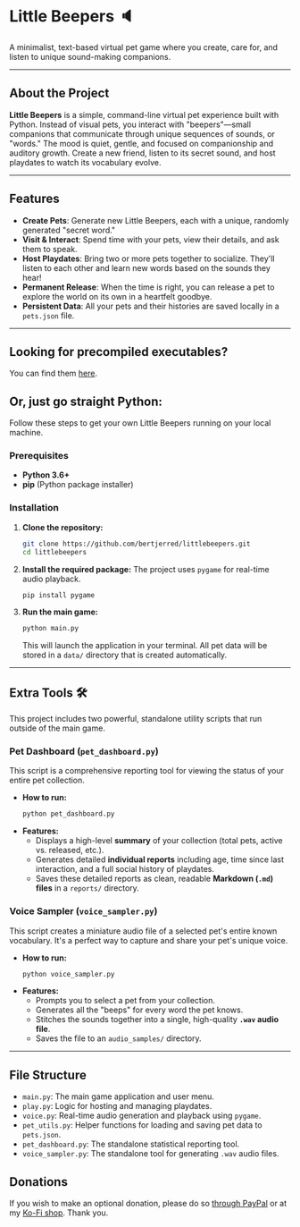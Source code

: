 # Little Beepers 🔈

A minimalist, text-based virtual pet game where you create, care for, and listen to unique sound-making companions.

---
## About the Project

**Little Beepers** is a simple, command-line virtual pet experience built with Python. Instead of visual pets, you interact with "beepers"—small companions that communicate through unique sequences of sounds, or "words." The mood is quiet, gentle, and focused on companionship and auditory growth. Create a new friend, listen to its secret sound, and host playdates to watch its vocabulary evolve.

---
## Features

* **Create Pets**: Generate new Little Beepers, each with a unique, randomly generated "secret word."
* **Visit & Interact**: Spend time with your pets, view their details, and ask them to speak.
* **Host Playdates**: Bring two or more pets together to socialize. They'll listen to each other and learn new words based on the sounds they hear!
* **Permanent Release**: When the time is right, you can release a pet to explore the world on its own in a heartfelt goodbye.
* **Persistent Data**: All your pets and their histories are saved locally in a `pets.json` file.

---
## Looking for precompiled executables?

You can find them [here](https://github.com/bertjerred/littlebeepers/releases).

## Or, just go straight Python:

Follow these steps to get your own Little Beepers running on your local machine.

### **Prerequisites**

* **Python 3.6+**
* **pip** (Python package installer)

### **Installation**

1.  **Clone the repository:**
    ```sh
    git clone https://github.com/bertjerred/littlebeepers.git
    cd littlebeepers
    ```

2.  **Install the required package:**
    The project uses `pygame` for real-time audio playback.
    ```sh
    pip install pygame
    ```

3.  **Run the main game:**
    ```sh
    python main.py
    ```
    This will launch the application in your terminal. All pet data will be stored in a `data/` directory that is created automatically.

---
## Extra Tools 🛠️

This project includes two powerful, standalone utility scripts that run outside of the main game.

### **Pet Dashboard (`pet_dashboard.py`)**

This script is a comprehensive reporting tool for viewing the status of your entire pet collection.

* **How to run:**
    ```sh
    python pet_dashboard.py
    ```
* **Features:**
    * Displays a high-level **summary** of your collection (total pets, active vs. released, etc.).
    * Generates detailed **individual reports** including age, time since last interaction, and a full social history of playdates.
    * Saves these detailed reports as clean, readable **Markdown (`.md`) files** in a `reports/` directory.

### **Voice Sampler (`voice_sampler.py`)**

This script creates a miniature audio file of a selected pet's entire known vocabulary. It's a perfect way to capture and share your pet's unique voice.

* **How to run:**
    ```sh
    python voice_sampler.py
    ```
* **Features:**
    * Prompts you to select a pet from your collection.
    * Generates all the "beeps" for every word the pet knows.
    * Stitches the sounds together into a single, high-quality **`.wav` audio file**.
    * Saves the file to an `audio_samples/` directory.

---
## File Structure

* `main.py`: The main game application and user menu.
* `play.py`: Logic for hosting and managing playdates.
* `voice.py`: Real-time audio generation and playback using `pygame`.
* `pet_utils.py`: Helper functions for loading and saving pet data to `pets.json`.
* `pet_dashboard.py`: The standalone statistical reporting tool.
* `voice_sampler.py`: The standalone tool for generating `.wav` audio files.

## Donations
If you wish to make an optional donation, please do so [through PayPal](https://www.paypal.com/paypalme/bertjerred) or at my [Ko-Fi shop](https://ko-fi.com/bertjerred). Thank you.

